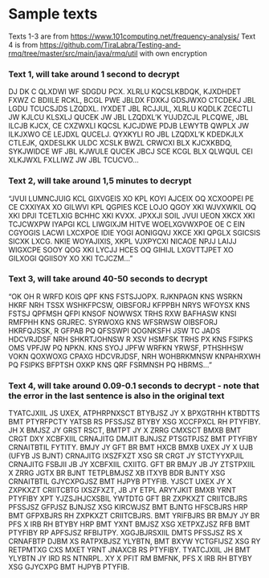# Sample texts
Texts 1-3 are from https://www.101computing.net/frequency-analysis/
Text 4 is from https://github.com/TiraLabra/Testing-and-rmq/tree/master/src/main/java/rmq/util with own encryption

### Text 1, will take around 1 second to decrypt
DJ DK C QLXDWI WF SDGDU PCX. XLRLU KQCSLKBDQK, KJXDHDET FXWZ C BDIILE RCKL, BCGL PWE JBLDX FDXKJ GDSJWXO CTCDEKJ JBL LGDU TCUCSJDS LZQDXL. IYXDET JBL RCJJUL, XLRLU KQDLK ZCECTLI JW KJLCU KLSXLJ QUCEK JW JBL LZQDXL’K YUJDZCJL PLCQWE, JBL ILCJB KJCX, CE CXZWXLI KQCSL KJCJDWE PDJB LEWYTB QWPLX JW ILKJXWO CE LEJDXL QUCELJ. QYXKYLI RO JBL LZQDXL’K KDEDKJLX CTLEJK, QXDESLKK ULDC XCSLK BWZL CRWCXI BLX KJCXKBDQ, SYKJWIDCE WF JBL KJWULE QUCEK JBCJ SCE KCGL BLX QLWQUL CEI XLKJWXL FXLLIWZ JW JBL TCUCVO…

### Text 2, will take around 1,5 minutes to decrypt
“JVUI LUMNCJUIG KCL GIXVGEIS XO KPL KOYI AJCEIX OQ XCXOOPEI PE CE CXXIYAX XO GILWVI KPL QGPIES KCE LOJO QGOY XKI WJVXWKIL OQ XKI DPJI TCETLXIG BCHHC XKI KVXX. JPXXJI SOIL JVUI UEON XKCX XKI TCJCWXPW IYAPGI KCL LIWGIXJM HITVE WOELXGVWXPOE OE C EIN CGYOGIS LACWI LXCXPOE IDIE YOGI AONIGQVJ XKCE XKI QPGLX SGICSIS SICXK LXCG. NKIE WOYAJIXIS, XKPL VJXPYCXI NICAOE NPJJ LAIJJ WIGXCPE SOOY QOG XKI LYCJJ HCES OQ GIHIJL LXGVTTJPET XO GILXOGI QGIISOY XO XKI TCJCZM…”

### Text 3, will take around 40-50 seconds to decrypt
“OK OH R WRFD KOIS QPF KNS FSTSJJOPX. RJKNPAGN KNS WSRKN HKRF NRH TSSX WSHKFPCSW, OIBSFORJ KFPPBH NRYS WFOYSX KNS FSTSJ QPFMSH QFPI KNSOF NOWWSX TRHS RXW BAFHASW KNSI RMFPHH KNS GRJREC. SYRWOXG KNS WFSRWSW OIBSFORJ HKRFQJSSK, R GFPAB PQ QFSSWPI QOGNKSFH JSW TC JADS HDCVRJDSF NRH SHKRTJOHNSW R XSV HSMFSK TRHS PX KNS FSIPKS OMS VPFJW PQ NPKN. KNS SYOJ JPFW WRFKN YRWSF, PTHSHHSW VOKN QOXWOXG CPAXG HDCVRJDSF, NRH WOHBRKMNSW KNPAHRXWH PQ FSIPKS BFPTSH OXKP KNS QRF FSRMNSH PQ HBRMS…”

### Text 4, will take around 0.09-0.1 seconds to decrypt - note that the error in the last sentence is also in the original text
TYATCJXIIL JS UXEX, ATPHRPNXSCT BTYBJSZ JY X BPXGTRHH KTBDTTS BMT PTYRFPCTY YATSB RS PFSSJSZ BTYBY XSG XCCFPXCL RH PTYFIBY. JH X BMJSZ JY GRST RSCT, BMTPT JY X ZRRG CMXSCT BMXB BMT CRGT DXY XCBFXIIL CRNAJITG DMJIT BJNJSZ PTSGTPJSZ BMT PTYFIBY CRNAITBTIL FYTITY. BMJY JY GFT BR BMT HXCB BMXB UXEX JY X UJB (UFYB JS BJNT) CRNAJITG IXSZFXZT XSG SR CRGT JY STCTYYXPJIL CRNAJITG FSBJII JB JY XCBFXIIL CXIITG. GFT BR BMJY JB JY ZTSTPXIIL X ZRRG JGTX BR BJNT TETPLBMJSZ XB ITXYB BDR BJNTY XSG CRNAITBTIL GJYCXPGJSZ BMT HJPYB PTYFIB. YJSCT UXEX JY X ZXPKXZT CRIITCBTG IXSZFXZT, JB JY ETPL ARYYJKIT BMXB YRNT PTYFIBY XPT YJZSJHJCXSBIL YWTDTG GFT BR ZXPKXZT CRIITCBJRS PFSSJSZ GFPJSZ BJNJSZ XSG KIRCWJSZ BMT BJNTG HFSCBJRS HRP BMT GFPXBJRS RH ZXPKXZT CRIITCBJRS. BMT YRIFBJRS BR BMJY JY BR PFS X IRB RH BTYBY HRP BMT YXNT BMJSZ XSG XETPXZJSZ RFB BMT PTYFIBY RP APFSJSZ RFBIJTPY. XGGJBJRSXIIL DMTS PFSSJSZ RS X CRNAFBTP DJBM XS RATPXBJSZ YLYBTN, BMT BXYW YCTGFIJSZ XSG RY RETPMTXG CXS MXET YRNT JNAXCB RS PTYFIBY. TYATCJXIIL JH BMT YLYBTN JY IRD RS NTNRPL. XY X PFIT RM BMFNK, PFS X IRB RH BTYBY XSG GJYCXPG BMT HJPYB PTYFIB.
